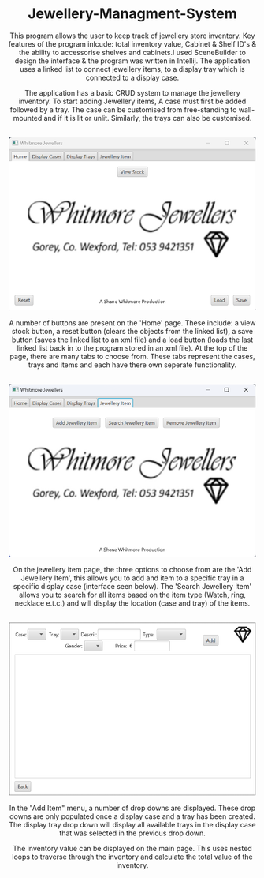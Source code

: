 <div align="center">

 <h1>Jewellery-Managment-System</h1>
 <p>
  This program allows the user to keep track of jewellery store inventory. Key features of the program inlcude: total inventory value, Cabinet & Shelf ID's & the ability to accessorise shelves and cabinets.I used SceneBuilder to design the interface & the program was written in Intellij. The application uses a linked list to connect jewellery items, to a display tray which is connected to a display case.
 </p>
 <p>
  The application has a basic CRUD system to manage the jewellery inventory. To start adding Jewellery items, A case must first be added followed by a tray. The case can be customised from free-standing to wall-mounted and if it is lit or unlit. Similarly, the trays can also be customised.  
 </p>
 <br>
 

  <img src="images/mainPage.png" alt="MainPage" width="500" height="350"/>


  <br>
  <p>
   A number of buttons are present on the 'Home' page. These include: a view stock button, a reset button (clears the objects from the linked list), a save button (saves the linked list to an xml file) and a load button (loads the last linked list back in to the program stored in an xml file). At the top of the page, there are many tabs to choose from. These tabs represent the cases, trays and items and each have there own seperate functionality.
  </p>
  <br>




  <img src="images/jewelleryItemPage.png" alt="JewelleryPage" width="500" height="350"/>



<br>
<p>
 On the jewellery item page, the three options to choose from are the 'Add Jewellery Item', this allows you to add and item to a specific tray in a specific display case (interface seen below).
 The 'Search Jewellery Item' allows you to search for all items based on the item type (Watch, ring, necklace e.t.c.) and will display the location (case and tray) of the items.
</p>
<br>




  <img src="images/AddItemPage.png" alt="AddItemPage" width="500" height="350"/>



<br>
<p>
 In the "Add Item" menu, a number of drop downs are displayed. These drop downs are only populated once a display case and a tray has been created. The display tray drop down will display all available trays in the display case that was selected in the previous drop down.
</p>
<p>
 The inventory value can be displayed on the main page. This uses nested loops to traverse through the inventory and calculate the total value of the inventory.
</p>

</div>
